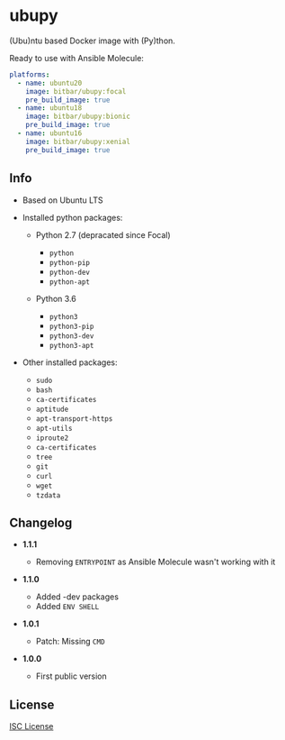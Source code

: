 # ubupy

(Ubu)ntu based Docker image with (Py)thon.

Ready to use with Ansible Molecule:

```yml
platforms:
  - name: ubuntu20
    image: bitbar/ubupy:focal
    pre_build_image: true
  - name: ubuntu18
    image: bitbar/ubupy:bionic
    pre_build_image: true
  - name: ubuntu16
    image: bitbar/ubupy:xenial
    pre_build_image: true
```

## Info

* Based on Ubuntu LTS
* Installed python packages:

  * Python 2.7 (depracated since Focal)

    * `python`
    * `python-pip`
    * `python-dev`
    * `python-apt`

  * Python 3.6

    * `python3`
    * `python3-pip`
    * `python3-dev`
    * `python3-apt`

* Other installed packages:

  * `sudo`
  * `bash`
  * `ca-certificates`
  * `aptitude`
  * `apt-transport-https`
  * `apt-utils`
  * `iproute2`
  * `ca-certificates`
  * `tree`
  * `git`
  * `curl`
  * `wget`
  * `tzdata`

## Changelog

* **1.1.1**

  * Removing `ENTRYPOINT` as Ansible Molecule wasn't working with it

* **1.1.0**

  * Added -dev packages
  * Added `ENV SHELL`

* **1.0.1**

  * Patch: Missing `CMD`

* **1.0.0**

  * First public version

## License

[ISC License](LICENSE)
